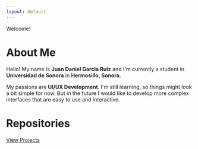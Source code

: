 ```yaml
---
layout: default
---
```


Welcome!

# About Me
Hello! My name is **Juan Daniel Garcia Ruiz** and I'm currently a student in **Universidad de Sonora** in **Hermosillo, Sonora**.

My passions are **UI/UX Development**. I'm still learning, so things might look a bit simple for now. But in the future I would like to develop more complex interfaces that are easy to use and interactive. 

# Repositories

[View Projects](./projects.html)
